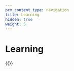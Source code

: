 ```yaml
---
pcx_content_type: navigation
title: Learning
hidden: true
weight: 5
---
```


# Learning

{{<directory-listing>}}
